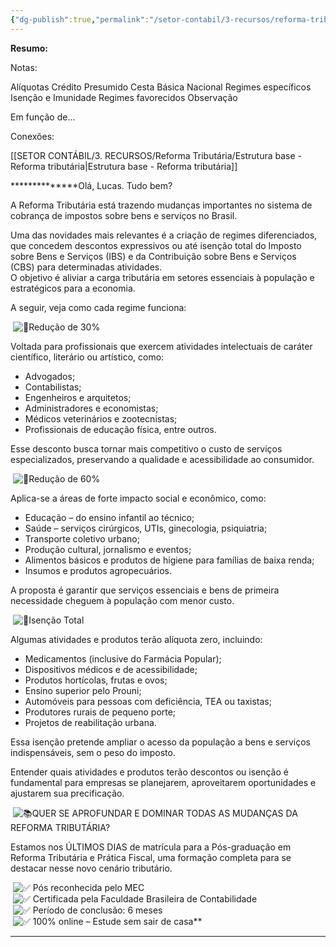 ```yaml
---
{"dg-publish":true,"permalink":"/setor-contabil/3-recursos/reforma-tributaria/aliquotas-e-regimes-diferenciados/","dgPassFrontmatter":true,"created":"2025-08-14T18:11:44.782-03:00","updated":"2025-08-22T00:00:36.846-03:00"}
---
```


**Resumo:**


Notas:

Alíquotas
Crédito Presumido
Cesta Básica Nacional
Regimes específicos
Isenção e Imunidade
Regimes favorecidos
Observação

Em função de...










Conexões:

[[SETOR CONTÁBIL/3. RECURSOS/Reforma Tributária/Estrutura base - Reforma tributária\|Estrutura base - Reforma tributária]]



**************Olá, Lucas. Tudo bem?  
  
A Reforma Tributária está trazendo mudanças importantes no sistema de cobrança de impostos sobre bens e serviços no Brasil.  
  
Uma das novidades mais relevantes é a criação de regimes diferenciados, que concedem descontos expressivos ou até isenção total do Imposto sobre Bens e Serviços (IBS) e da Contribuição sobre Bens e Serviços (CBS) para determinadas atividades.  
O objetivo é aliviar a carga tributária em setores essenciais à população e estratégicos para a economia.  
  
A seguir, veja como cada regime funciona:  
  
 ![🔹](https://fonts.gstatic.com/s/e/notoemoji/16.0/1f539/32.png)Redução de 30%  
  
Voltada para profissionais que exercem atividades intelectuais de caráter científico, literário ou artístico, como:  
  

- Advogados;
- Contabilistas;
- Engenheiros e arquitetos;
- Administradores e economistas;
- Médicos veterinários e zootecnistas;
- Profissionais de educação física, entre outros.

  
Esse desconto busca tornar mais competitivo o custo de serviços especializados, preservando a qualidade e acessibilidade ao consumidor.  
  
 ![🔹](https://fonts.gstatic.com/s/e/notoemoji/16.0/1f539/32.png)Redução de 60%  
  
Aplica-se a áreas de forte impacto social e econômico, como:  
  

- Educação – do ensino infantil ao técnico;
- Saúde – serviços cirúrgicos, UTIs, ginecologia, psiquiatria;
- Transporte coletivo urbano;
- Produção cultural, jornalismo e eventos;
- Alimentos básicos e produtos de higiene para famílias de baixa renda;
- Insumos e produtos agropecuários.

  
A proposta é garantir que serviços essenciais e bens de primeira necessidade cheguem à população com menor custo.  
  
 ![🔹](https://fonts.gstatic.com/s/e/notoemoji/16.0/1f539/32.png)Isenção Total  
  
Algumas atividades e produtos terão alíquota zero, incluindo:  
  

- Medicamentos (inclusive do Farmácia Popular);
- Dispositivos médicos e de acessibilidade;
- Produtos hortícolas, frutas e ovos;
- Ensino superior pelo Prouni;
- Automóveis para pessoas com deficiência, TEA ou taxistas;
- Produtores rurais de pequeno porte;
- Projetos de reabilitação urbana.

  
Essa isenção pretende ampliar o acesso da população a bens e serviços indispensáveis, sem o peso do imposto.  
  
Entender quais atividades e produtos terão descontos ou isenção é fundamental para empresas se planejarem, aproveitarem oportunidades e ajustarem sua precificação.  
  
 ![📚](https://fonts.gstatic.com/s/e/notoemoji/16.0/1f4da/32.png)QUER SE APROFUNDAR E DOMINAR TODAS AS MUDANÇAS DA REFORMA TRIBUTÁRIA?  
  
Estamos nos ÚLTIMOS DIAS de matrícula para a Pós-graduação em Reforma Tributária e Prática Fiscal, uma formação completa para se destacar nesse novo cenário tributário.  
  
 ![✅](https://fonts.gstatic.com/s/e/notoemoji/16.0/2705/32.png) Pós reconhecida pelo MEC  
 ![✅](https://fonts.gstatic.com/s/e/notoemoji/16.0/2705/32.png) Certificada pela Faculdade Brasileira de Contabilidade  
 ![✅](https://fonts.gstatic.com/s/e/notoemoji/16.0/2705/32.png) Período de conclusão: 6 meses  
 ![✅](https://fonts.gstatic.com/s/e/notoemoji/16.0/2705/32.png) 100% online – Estude sem sair de casa**  
************